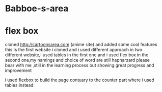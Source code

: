 # Babboe-s-area
# flex box
cloned http://cartoonsarea.com (anime site) and added some cool features
this is the first website i cloned and i used different approach in two different website,i used tables in the first one and i used flex box in the second one,my namings and choice of word are still hapharzard please bear with me ,still in the learning process but showing great progress and improvement

i used flexbox to build the page contuary to the counter part where i used tables instead
